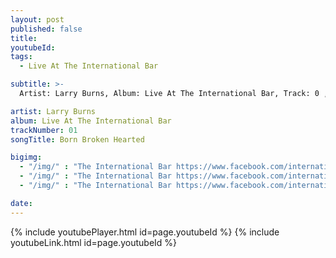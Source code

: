 ```yaml
---
layout: post
published: false
title:
youtubeId:
tags:
  - Live At The International Bar

subtitle: >-
  Artist: Larry Burns, Album: Live At The International Bar, Track: 0 , Title:

artist: Larry Burns
album: Live At The International Bar
trackNumber: 01
songTitle: Born Broken Hearted

bigimg:
  - "/img/" : "The International Bar https://www.facebook.com/internationalbardublin/"
  - "/img/" : "The International Bar https://www.facebook.com/internationalbardublin/"
  - "/img/" : "The International Bar https://www.facebook.com/internationalbardublin/"

date:
---
```

{% include youtubePlayer.html id=page.youtubeId %}
{% include youtubeLink.html id=page.youtubeId %}
